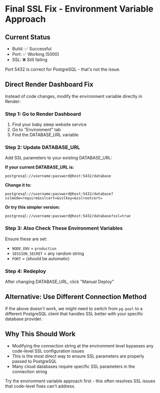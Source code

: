 # Final SSL Fix - Environment Variable Approach

## Current Status
- Build: ✅ Successful
- Port: ✅ Working (5000)
- SSL: ❌ Still failing

Port 5432 is correct for PostgreSQL - that's not the issue.

## Direct Render Dashboard Fix

Instead of code changes, modify the environment variable directly in Render:

### Step 1: Go to Render Dashboard
1. Find your baby sleep website service
2. Go to "Environment" tab
3. Find the DATABASE_URL variable

### Step 2: Update DATABASE_URL
Add SSL parameters to your existing DATABASE_URL:

**If your current DATABASE_URL is:**
```
postgresql://username:password@host:5432/database
```

**Change it to:**
```
postgresql://username:password@host:5432/database?sslmode=require&sslcert=&sslkey=&sslrootcert=
```

**Or try this simpler version:**
```
postgresql://username:password@host:5432/database?ssl=true
```

### Step 3: Also Check These Environment Variables
Ensure these are set:
- `NODE_ENV` = `production`
- `SESSION_SECRET` = any random string
- `PORT` = (should be automatic)

### Step 4: Redeploy
After changing DATABASE_URL, click "Manual Deploy"

## Alternative: Use Different Connection Method
If the above doesn't work, we might need to switch from `pg-pool` to a different PostgreSQL client that handles SSL better with your specific database provider.

## Why This Should Work
- Modifying the connection string at the environment level bypasses any code-level SSL configuration issues
- This is the most direct way to ensure SSL parameters are properly passed to PostgreSQL
- Many cloud databases require specific SSL parameters in the connection string

Try the environment variable approach first - this often resolves SSL issues that code-level fixes can't address.